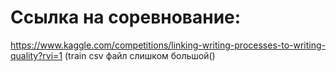 # Ссылка на соревнование:
https://www.kaggle.com/competitions/linking-writing-processes-to-writing-quality?rvi=1
(train csv файл слишком большой()
 

  
